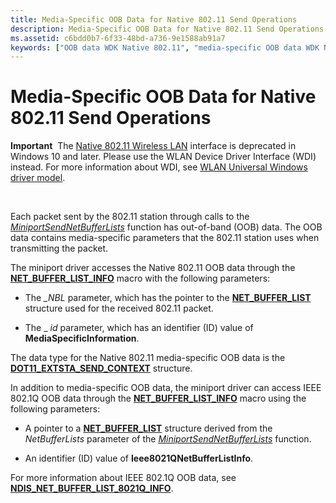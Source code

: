 ```yaml
---
title: Media-Specific OOB Data for Native 802.11 Send Operations
description: Media-Specific OOB Data for Native 802.11 Send Operations
ms.assetid: c6bdd0b7-6f33-48bd-a736-9e1588ab91a7
keywords: ["OOB data WDK Native 802.11", "media-specific OOB data WDK Native 802.11"]
---
```


# Media-Specific OOB Data for Native 802.11 Send Operations


**Important**  The [Native 802.11 Wireless LAN](native-802-11-wireless-lan4.md) interface is deprecated in Windows 10 and later. Please use the WLAN Device Driver Interface (WDI) instead. For more information about WDI, see [WLAN Universal Windows driver model](wifi-universal-driver-model.md).

 

Each packet sent by the 802.11 station through calls to the [*MiniportSendNetBufferLists*](https://msdn.microsoft.com/library/windows/hardware/ff559440) function has out-of-band (OOB) data. The OOB data contains media-specific parameters that the 802.11 station uses when transmitting the packet.

The miniport driver accesses the Native 802.11 OOB data through the [**NET\_BUFFER\_LIST\_INFO**](https://msdn.microsoft.com/library/windows/hardware/ff568401) macro with the following parameters:

-   The *\_NBL* parameter, which has the pointer to the [**NET\_BUFFER\_LIST**](https://msdn.microsoft.com/library/windows/hardware/ff568388) structure used for the received 802.11 packet.

-   The \_ *id* parameter, which has an identifier (ID) value of **MediaSpecificInformation**.

The data type for the Native 802.11 media-specific OOB data is the [**DOT11\_EXTSTA\_SEND\_CONTEXT**](https://msdn.microsoft.com/library/windows/hardware/ff548632) structure.

In addition to media-specific OOB data, the miniport driver can access IEEE 802.1Q OOB data through the [**NET\_BUFFER\_LIST\_INFO**](https://msdn.microsoft.com/library/windows/hardware/ff568401) macro using the following parameters:

-   A pointer to a [**NET\_BUFFER\_LIST**](https://msdn.microsoft.com/library/windows/hardware/ff568388) structure derived from the *NetBufferLists* parameter of the [*MiniportSendNetBufferLists*](https://msdn.microsoft.com/library/windows/hardware/ff559440) function.

-   An identifier (ID) value of **Ieee8021QNetBufferListInfo**.

For more information about IEEE 802.1Q OOB data, see [**NDIS\_NET\_BUFFER\_LIST\_8021Q\_INFO**](https://msdn.microsoft.com/library/windows/hardware/ff566565).

 

 





